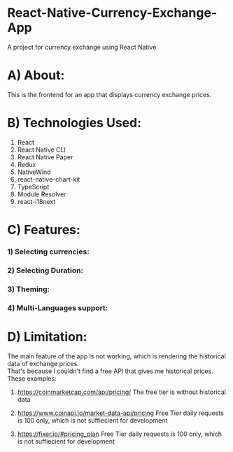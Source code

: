 # React-Native-Currency-Exchange-App

A project for currency exchange using React Native

# A) About:

This is the frontend for an app that displays currency exchange prices.

# B) Technologies Used:

1. React
2. React Native CLI
3. React Native Paper
4. Redux
5. NativeWind
6. react-native-chart-kit
7. TypeScript
8. Module Resolver
9. react-i18next

# C) Features:

### 1) Selecting currencies:

### 2) Selecting Duration:

### 3) Theming:

### 4) Multi-Languages support:

# D) Limitation:

The main feature of the app is not working, which is rendering the historical data of exchange prices.  
That's because I couldn't find a free API that gives me historical prices.  
These examples:

1. https://coinmarketcap.com/api/pricing/
   The free tier is without historical data

2. https://www.coinapi.io/market-data-api/pricing
   Free Tier daily requests is 100 only, which is not suffiecient for development

3. https://fixer.io/#pricing_plan
   Free Tier daily requests is 100 only, which is not suffiecient for development
